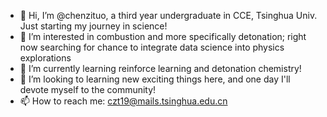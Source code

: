 - 👋 Hi, I’m @chenzituo, a third year undergraduate in CCE, Tsinghua Univ. Just starting my journey in science!
- 👀 I’m interested in combustion and more specifically detonation; right now searching for chance to integrate data science into physics explorations
- 🌱 I’m currently learning reinforce learning and detonation chemistry!
- 💞️ I’m looking to learning new exciting things here, and one day I'll devote myself to the community!
- 📫 How to reach me: czt19@mails.tsinghua.edu.cn

<!---
chenzituo/chenzituo is a ✨ special ✨ repository because its `README.md` (this file) appears on your GitHub profile.
You can click the Preview link to take a look at your changes.
--->
